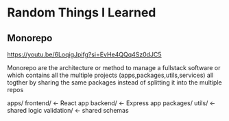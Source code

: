 # Random Things I Learned

## Monorepo
https://youtu.be/6LoqigJpifg?si=EvHe4QQq4Sz0dJC5

Monorepo are the architecture or method to manage a fullstack software or  which contains all the
multiple projects (apps,packages,utils,services) all togther by sharing the same packages  instead of splitting
it into the multiple repos

apps/
  frontend/     ← React app
  backend/      ← Express app
packages/
  utils/        ← shared logic
  validation/   ← shared schemas


